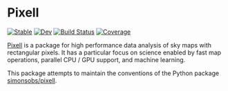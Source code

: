 # Pixell

[![Stable](https://img.shields.io/badge/docs-stable-blue.svg)](https://simonsobs.github.io/Pixell.jl/stable)
[![Dev](https://img.shields.io/badge/docs-dev-blue.svg)](https://simonsobs.github.io/Pixell.jl/dev)
[![Build Status](https://github.com/simonsobs/Pixell.jl/actions/workflows/CI.yml/badge.svg?branch=main)](https://github.com/simonsobs/Pixell.jl/actions/workflows/CI.yml?query=branch%3Amain)
[![Coverage](https://codecov.io/gh/simonsobs/Pixell.jl/branch/main/graph/badge.svg)](https://codecov.io/gh/simonsobs/Pixell.jl)

[Pixell](https://github.com/simonsobs/Pixell.jl) is a package for high performance data analysis of sky maps with rectangular pixels. It has a particular focus on science enabled by fast map operations, parallel CPU / GPU support, and machine learning. 

This package attempts to maintain the conventions of the Python package [simonsobs/pixell](https://github.com/simonsobs/pixell).
